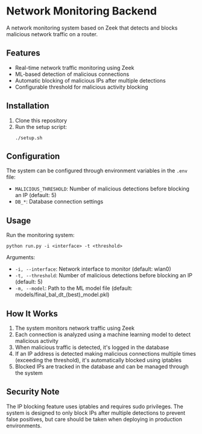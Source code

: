 # Network Monitoring Backend

A network monitoring system based on Zeek that detects and blocks malicious network traffic on a router.

## Features

- Real-time network traffic monitoring using Zeek
- ML-based detection of malicious connections
- Automatic blocking of malicious IPs after multiple detections
- Configurable threshold for malicious activity blocking

## Installation

1. Clone this repository
2. Run the setup script:
   ```
   ./setup.sh
   ```

## Configuration

The system can be configured through environment variables in the `.env` file:

- `MALICIOUS_THRESHOLD`: Number of malicious detections before blocking an IP (default: 5)
- `DB_*`: Database connection settings

## Usage

Run the monitoring system:

```
python run.py -i <interface> -t <threshold>
```

Arguments:
- `-i, --interface`: Network interface to monitor (default: wlan0)
- `-t, --threshold`: Number of malicious detections before blocking an IP (default: 5)
- `-m, --model`: Path to the ML model file (default: models/final_bal_dt_(best)_model.pkl)

## How It Works

1. The system monitors network traffic using Zeek
2. Each connection is analyzed using a machine learning model to detect malicious activity
3. When malicious traffic is detected, it's logged in the database
4. If an IP address is detected making malicious connections multiple times (exceeding the threshold), it's automatically blocked using iptables
5. Blocked IPs are tracked in the database and can be managed through the system

## Security Note

The IP blocking feature uses iptables and requires sudo privileges. The system is designed to only block IPs after multiple detections to prevent false positives, but care should be taken when deploying in production environments.
